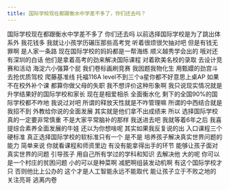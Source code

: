 ```yaml
---
title: 国际学校现在都跟衡水中学差不多了，你们还去吗？
---
```

国际学校现在都跟衡水中学差不多了
你们还去吗
以前选择国际学校是为了跳出体系外
我花钱多
我就让小孩学历碾压那些高考党
听着很烦很欠抽对吧
但是有钱无罪啊
是人家一条路
现在国际学校的妈妈都是一帮海练
顺义越秀学会出的
哦对还有深圳的白话
他们是拿着高考的劲来解决国际课程
对着欧美名校的录取
去设计竞赛和活动
海淀六小强算个屁
我们卷标画刷竞赛
我因题我物化生
用甄嬛的劲宫斗去抢优质驾校
爬藤基准线
托福116A
level不到三个a星你都不好意思上桌AP
如果不在校外补个课
都算你做父母的失职
我不想评价这种形象啊
我只说现实情况就是
升学结果好的国际学校和家长
现在是相爱相杀
全面衡水化
剩下的全国90%的国际学校都不咋地
我说过对吧
所谓的释放天性就是不咋管理嘛
所谓的中西结合就是我招不到
外教给你说的全面发展
其实就是他们拿不出成绩来
所以
选择国际学校真的一定要非常慎重
不是大家平常脑补的那样
我送进去吧
我就等着6年之后
我喜提综合素养全面发展的牛娃
还以为你想啥呢
其实如果我反复说的出
入口课程三个硬标准
真正选择国际学校的软标准只有一个
是不是
培养孩子解决真实世界问题的能力
简单来说
你就看课程和师资里边
有没有能拿得出手的环节
能够让孩子面对真实世界的问题
引导孩子
用自己所有学过的学科和知识
去解决他
大的呢
你可以是一个村庄的贫困问题
小的可以是种菜啊
减肥啊组装发动机啊
有这个国际学校才只
否则他比上公办的
这个才是人工智能永远不能取代
能让孩子立于不败之地的
关注亮哥
逃离内卷
